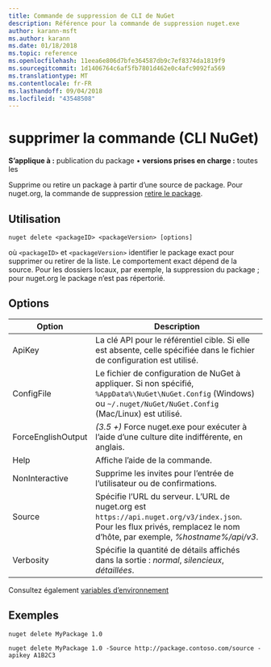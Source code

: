 ```yaml
---
title: Commande de suppression de CLI de NuGet
description: Référence pour la commande de suppression nuget.exe
author: karann-msft
ms.author: karann
ms.date: 01/18/2018
ms.topic: reference
ms.openlocfilehash: 11eea6e806d7bfe364587db9c7ef8374da1819f9
ms.sourcegitcommit: 1d1406764c6af5fb7801d462e0c4afc9092fa569
ms.translationtype: MT
ms.contentlocale: fr-FR
ms.lasthandoff: 09/04/2018
ms.locfileid: "43548508"
---
```

# <a name="delete-command-nuget-cli"></a>supprimer la commande (CLI NuGet)

**S’applique à :** publication du package &bullet; **versions prises en charge :** toutes les

Supprime ou retire un package à partir d’une source de package. Pour nuget.org, la commande de suppression [retire le package](../policies/deleting-packages.md).

## <a name="usage"></a>Utilisation

```cli
nuget delete <packageID> <packageVersion> [options]
```

où `<packageID>` et `<packageVersion>` identifier le package exact pour supprimer ou retirer de la liste. Le comportement exact dépend de la source. Pour les dossiers locaux, par exemple, la suppression du package ; pour nuget.org le package n’est pas répertorié.

## <a name="options"></a>Options

| Option | Description |
| --- | --- |
| ApiKey | La clé API pour le référentiel cible. Si elle est absente, celle spécifiée dans le fichier de configuration est utilisé. |
| ConfigFile | Le fichier de configuration de NuGet à appliquer. Si non spécifié, `%AppData%\NuGet\NuGet.Config` (Windows) ou `~/.nuget/NuGet/NuGet.Config` (Mac/Linux) est utilisé.|
| ForceEnglishOutput | *(3.5 +)* Force nuget.exe pour exécuter à l’aide d’une culture dite indifférente, en anglais. |
| Help | Affiche l’aide de la commande. |
| NonInteractive | Supprime les invites pour l’entrée de l’utilisateur ou de confirmations. |
| Source | Spécifie l’URL du serveur. L’URL de nuget.org est `https://api.nuget.org/v3/index.json`. Pour les flux privés, remplacez le nom d’hôte, par exemple, *%hostname%/api/v3*. |
| Verbosity | Spécifie la quantité de détails affichés dans la sortie : *normal*, *silencieux*, *détaillées*. |

Consultez également [variables d’environnement](cli-ref-environment-variables.md)

## <a name="examples"></a>Exemples

```cli
nuget delete MyPackage 1.0

nuget delete MyPackage 1.0 -Source http://package.contoso.com/source -apikey A1B2C3
```
